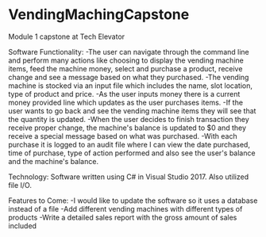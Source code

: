 # VendingMachingCapstone
Module 1 capstone at Tech Elevator

Software Functionality:
-The user can navigate through the command line and perform many actions like choosing to display the vending machine items, feed the machine money, select and purchase a product, receive change and see a message based on what they purchased.
-The vending machine is stocked via an input file which includes the name, slot location, type of product and price.
-As the user inputs money there is a current money provided line which updates as the user purchases items.
-If the user wants to go back and see the vending machine items they will see that the quantity is updated.
-When the user decides to finish transaction they receive proper change, the machine's balance is updated to $0 and they receive a special message based on what was purchased.
-With each purchase it is logged to an audit file where I can view the date purchased, time of purchase, type of action performed and also see the user's balance and the machine's balance.

Technology:
Software written using C# in Visual Studio 2017. Also utilized file I/O.

Features to Come:
-I would like to update the software so it uses a database instead of a file
-Add different vending machines with different types of products
-Write a detailed sales report with the gross amount of sales included
